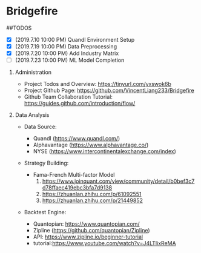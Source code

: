 # Bridgefire

##TODOS
- [x] \(2019.7.10 10:00 PM) Quandl Environment Setup
- [x] \(2019.7.19 10:00 PM) Data Preprocessing
- [x] \(2019.7.20 10:00 PM) Add Industry Matrix
- [ ] \(2019.7.23 10:00 PM) ML Model Completion

1. Administration
    - Project Todos and Overview: https://tinyurl.com/yxswok6b
    - Project Github Page: https://github.com/VincentLiang233/Bridgefire
    - Github Team Collaboration Tutorial: https://guides.github.com/introduction/flow/

2. Data Analysis
    - Data Source:
        - Quandl  (https://www.quandl.com/)
        - Alphavantage (https://www.alphavantage.co/)
	    - NYSE (https://www.intercontinentalexchange.com/index)

    - Strategy Building:
        - Fama-French Multi-factor Model
            1. https://www.joinquant.com/view/community/detail/b0bef3c7d78ffaec419ebc3bfa7d9138
            2. https://zhuanlan.zhihu.com/p/61092551
            3. https://zhuanlan.zhihu.com/p/21449852

    - Backtest Engine:
        - Quantopian: https://www.quantopian.com/
        - Zipline (https://github.com/quantopian/Zipline)
        - API: https://www.zipline.io/beginner-tutorial
        - tutorial:https://www.youtube.com/watch?v=J4LTIixReMA

